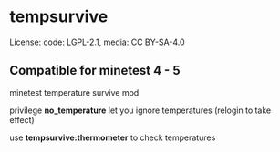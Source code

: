 # tempsurvive
License: code: LGPL-2.1, media: CC BY-SA-4.0

## Compatible for minetest 4 - 5

minetest temperature survive mod

privilege **no_temperature** let you ignore temperatures (relogin to take effect)

use **tempsurvive:thermometer** to check temperatures
